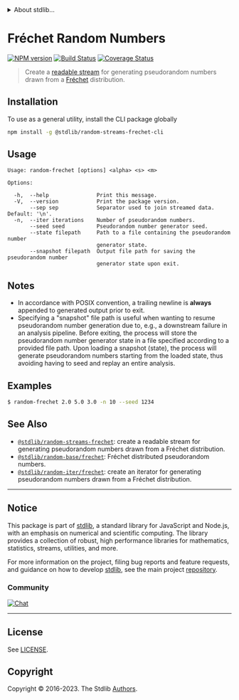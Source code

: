 <!--

@license Apache-2.0

Copyright (c) 2018 The Stdlib Authors.

Licensed under the Apache License, Version 2.0 (the "License");
you may not use this file except in compliance with the License.
You may obtain a copy of the License at

   http://www.apache.org/licenses/LICENSE-2.0

Unless required by applicable law or agreed to in writing, software
distributed under the License is distributed on an "AS IS" BASIS,
WITHOUT WARRANTIES OR CONDITIONS OF ANY KIND, either express or implied.
See the License for the specific language governing permissions and
limitations under the License.

-->


<details>
  <summary>
    About stdlib...
  </summary>
  <p>We believe in a future in which the web is a preferred environment for numerical computation. To help realize this future, we've built stdlib. stdlib is a standard library, with an emphasis on numerical and scientific computation, written in JavaScript (and C) for execution in browsers and in Node.js.</p>
  <p>The library is fully decomposable, being architected in such a way that you can swap out and mix and match APIs and functionality to cater to your exact preferences and use cases.</p>
  <p>When you use stdlib, you can be absolutely certain that you are using the most thorough, rigorous, well-written, studied, documented, tested, measured, and high-quality code out there.</p>
  <p>To join us in bringing numerical computing to the web, get started by checking us out on <a href="https://github.com/stdlib-js/stdlib">GitHub</a>, and please consider <a href="https://opencollective.com/stdlib">financially supporting stdlib</a>. We greatly appreciate your continued support!</p>
</details>

# Fréchet Random Numbers

[![NPM version][npm-image]][npm-url] [![Build Status][test-image]][test-url] [![Coverage Status][coverage-image]][coverage-url] <!-- [![dependencies][dependencies-image]][dependencies-url] -->

> Create a [readable stream][readable-stream] for generating pseudorandom numbers drawn from a [Fréchet][frechet] distribution.









<!-- Section for describing a command-line interface. -->



<section class="cli">



<section class="installation">

## Installation

To use as a general utility, install the CLI package globally

```bash
npm install -g @stdlib/random-streams-frechet-cli
```

</section>
<!-- CLI usage documentation. -->


<section class="usage">

## Usage

```text
Usage: random-frechet [options] <alpha> <s> <m>

Options:

  -h,  --help               Print this message.
  -V,  --version            Print the package version.
       --sep sep            Separator used to join streamed data. Default: '\n'.
  -n,  --iter iterations    Number of pseudorandom numbers.
       --seed seed          Pseudorandom number generator seed.
       --state filepath     Path to a file containing the pseudorandom number
                            generator state.
       --snapshot filepath  Output file path for saving the pseudorandom number
                            generator state upon exit.
```

</section>

<!-- /.usage -->

<!-- CLI usage notes. Make sure to keep an empty line after the `section` element and another before the `/section` close. -->

<section class="notes">

## Notes

-   In accordance with POSIX convention, a trailing newline is **always** appended to generated output prior to exit.
-   Specifying a "snapshot" file path is useful when wanting to resume pseudorandom number generation due to, e.g., a downstream failure in an analysis pipeline. Before exiting, the process will store the pseudorandom number generator state in a file specified according to a provided file path. Upon loading a snapshot (state), the process will generate pseudorandom numbers starting from the loaded state, thus avoiding having to seed and replay an entire analysis.

</section>

<!-- /.notes -->

<!-- CLI usage examples. -->

<section class="examples">

## Examples

```bash
$ random-frechet 2.0 5.0 3.0 -n 10 --seed 1234
```

</section>

<!-- /.examples -->

</section>

<!-- /.cli -->

<!-- Section for related `stdlib` packages. Do not manually edit this section, as it is automatically populated. -->

<section class="related">

## See Also

-   <span class="package-name">[`@stdlib/random-streams-frechet`][@stdlib/random-streams-frechet]</span><span class="delimiter">: </span><span class="description">create a readable stream for generating pseudorandom numbers drawn from a Fréchet distribution.</span>
-   <span class="package-name">[`@stdlib/random-base/frechet`][@stdlib/random/base/frechet]</span><span class="delimiter">: </span><span class="description">Fréchet distributed pseudorandom numbers.</span>
-   <span class="package-name">[`@stdlib/random-iter/frechet`][@stdlib/random/iter/frechet]</span><span class="delimiter">: </span><span class="description">create an iterator for generating pseudorandom numbers drawn from a Fréchet distribution.</span>

</section>

<!-- /.related -->

<!-- Section for all links. Make sure to keep an empty line after the `section` element and another before the `/section` close. -->


<section class="main-repo" >

* * *

## Notice

This package is part of [stdlib][stdlib], a standard library for JavaScript and Node.js, with an emphasis on numerical and scientific computing. The library provides a collection of robust, high performance libraries for mathematics, statistics, streams, utilities, and more.

For more information on the project, filing bug reports and feature requests, and guidance on how to develop [stdlib][stdlib], see the main project [repository][stdlib].

### Community

[![Chat][chat-image]][chat-url]

---

## License

See [LICENSE][stdlib-license].


## Copyright

Copyright &copy; 2016-2023. The Stdlib [Authors][stdlib-authors].

</section>

<!-- /.stdlib -->

<!-- Section for all links. Make sure to keep an empty line after the `section` element and another before the `/section` close. -->

<section class="links">

[npm-image]: http://img.shields.io/npm/v/@stdlib/random-streams-frechet-cli.svg
[npm-url]: https://npmjs.org/package/@stdlib/random-streams-frechet-cli

[test-image]: https://github.com/stdlib-js/random-streams-frechet/actions/workflows/test.yml/badge.svg?branch=v0.1.0
[test-url]: https://github.com/stdlib-js/random-streams-frechet/actions/workflows/test.yml?query=branch:v0.1.0

[coverage-image]: https://img.shields.io/codecov/c/github/stdlib-js/random-streams-frechet/main.svg
[coverage-url]: https://codecov.io/github/stdlib-js/random-streams-frechet?branch=main

<!--

[dependencies-image]: https://img.shields.io/david/stdlib-js/random-streams-frechet.svg
[dependencies-url]: https://david-dm.org/stdlib-js/random-streams-frechet/main

-->

[chat-image]: https://img.shields.io/gitter/room/stdlib-js/stdlib.svg
[chat-url]: https://app.gitter.im/#/room/#stdlib-js_stdlib:gitter.im

[stdlib]: https://github.com/stdlib-js/stdlib

[stdlib-authors]: https://github.com/stdlib-js/stdlib/graphs/contributors

[cli-section]: https://github.com/stdlib-js/random-streams-frechet#cli
[cli-url]: https://github.com/stdlib-js/random-streams-frechet/tree/cli
[@stdlib/random-streams-frechet]: https://github.com/stdlib-js/random-streams-frechet/tree/main

[umd]: https://github.com/umdjs/umd
[es-module]: https://developer.mozilla.org/en-US/docs/Web/JavaScript/Guide/Modules

[deno-url]: https://github.com/stdlib-js/random-streams-frechet/tree/deno
[umd-url]: https://github.com/stdlib-js/random-streams-frechet/tree/umd
[esm-url]: https://github.com/stdlib-js/random-streams-frechet/tree/esm
[branches-url]: https://github.com/stdlib-js/random-streams-frechet/blob/main/branches.md

[stdlib-license]: https://raw.githubusercontent.com/stdlib-js/random-streams-frechet/main/LICENSE

[stream]: https://nodejs.org/api/stream.html

[object-mode]: https://nodejs.org/api/stream.html#stream_object_mode

[readable-stream]: https://nodejs.org/api/stream.html

[frechet]: https://en.wikipedia.org/wiki/Fr%C3%A9chet_distribution

[@stdlib/array/uint32]: https://github.com/stdlib-js/array-uint32

<!-- <related-links> -->

[@stdlib/random/base/frechet]: https://github.com/stdlib-js/random-base-frechet

[@stdlib/random/iter/frechet]: https://github.com/stdlib-js/random-iter-frechet

<!-- </related-links> -->

</section>

<!-- /.links -->
